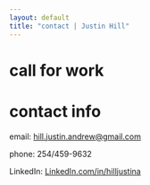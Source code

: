 ```yaml
---
layout: default
title: "contact | Justin Hill"
---
```


# call for work

<!-- insert blurb about seeking collabs -->

# contact info

email: hill.justin.andrew@gmail.com

phone: 254/459-9632

LinkedIn: [LinkedIn.com/in/hilljustina](https://www.linkedin.com/in/hilljustina)
